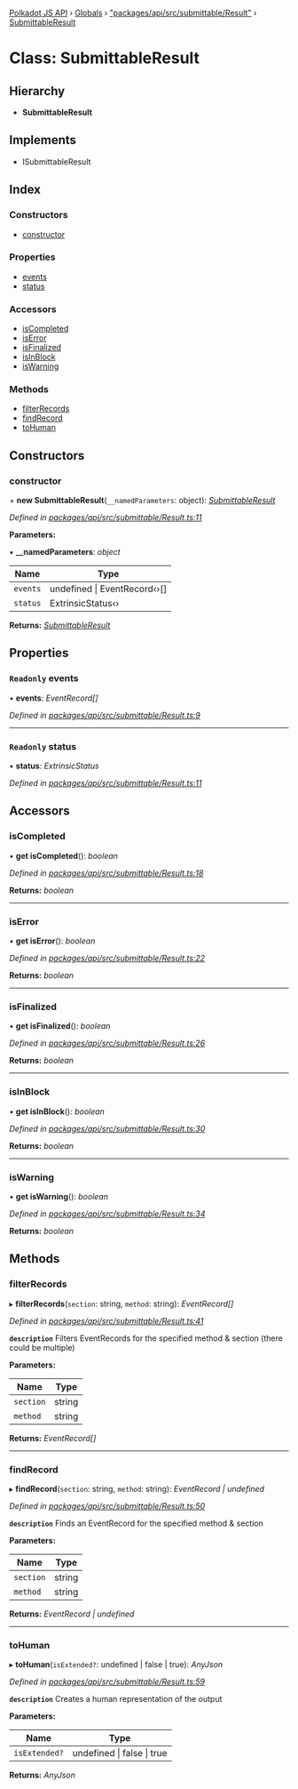 [Polkadot JS API](../README.md) › [Globals](../globals.md) › ["packages/api/src/submittable/Result"](../modules/_packages_api_src_submittable_result_.md) › [SubmittableResult](_packages_api_src_submittable_result_.submittableresult.md)

# Class: SubmittableResult

## Hierarchy

* **SubmittableResult**

## Implements

* ISubmittableResult

## Index

### Constructors

* [constructor](_packages_api_src_submittable_result_.submittableresult.md#constructor)

### Properties

* [events](_packages_api_src_submittable_result_.submittableresult.md#readonly-events)
* [status](_packages_api_src_submittable_result_.submittableresult.md#readonly-status)

### Accessors

* [isCompleted](_packages_api_src_submittable_result_.submittableresult.md#iscompleted)
* [isError](_packages_api_src_submittable_result_.submittableresult.md#iserror)
* [isFinalized](_packages_api_src_submittable_result_.submittableresult.md#isfinalized)
* [isInBlock](_packages_api_src_submittable_result_.submittableresult.md#isinblock)
* [isWarning](_packages_api_src_submittable_result_.submittableresult.md#iswarning)

### Methods

* [filterRecords](_packages_api_src_submittable_result_.submittableresult.md#filterrecords)
* [findRecord](_packages_api_src_submittable_result_.submittableresult.md#findrecord)
* [toHuman](_packages_api_src_submittable_result_.submittableresult.md#tohuman)

## Constructors

###  constructor

\+ **new SubmittableResult**(`__namedParameters`: object): *[SubmittableResult](_packages_api_src_submittable_result_.submittableresult.md)*

*Defined in [packages/api/src/submittable/Result.ts:11](https://github.com/polkadot-js/api/blob/820dd3d0f/packages/api/src/submittable/Result.ts#L11)*

**Parameters:**

▪ **__namedParameters**: *object*

Name | Type |
------ | ------ |
`events` | undefined &#124; EventRecord‹›[] |
`status` | ExtrinsicStatus‹› |

**Returns:** *[SubmittableResult](_packages_api_src_submittable_result_.submittableresult.md)*

## Properties

### `Readonly` events

• **events**: *EventRecord[]*

*Defined in [packages/api/src/submittable/Result.ts:9](https://github.com/polkadot-js/api/blob/820dd3d0f/packages/api/src/submittable/Result.ts#L9)*

___

### `Readonly` status

• **status**: *ExtrinsicStatus*

*Defined in [packages/api/src/submittable/Result.ts:11](https://github.com/polkadot-js/api/blob/820dd3d0f/packages/api/src/submittable/Result.ts#L11)*

## Accessors

###  isCompleted

• **get isCompleted**(): *boolean*

*Defined in [packages/api/src/submittable/Result.ts:18](https://github.com/polkadot-js/api/blob/820dd3d0f/packages/api/src/submittable/Result.ts#L18)*

**Returns:** *boolean*

___

###  isError

• **get isError**(): *boolean*

*Defined in [packages/api/src/submittable/Result.ts:22](https://github.com/polkadot-js/api/blob/820dd3d0f/packages/api/src/submittable/Result.ts#L22)*

**Returns:** *boolean*

___

###  isFinalized

• **get isFinalized**(): *boolean*

*Defined in [packages/api/src/submittable/Result.ts:26](https://github.com/polkadot-js/api/blob/820dd3d0f/packages/api/src/submittable/Result.ts#L26)*

**Returns:** *boolean*

___

###  isInBlock

• **get isInBlock**(): *boolean*

*Defined in [packages/api/src/submittable/Result.ts:30](https://github.com/polkadot-js/api/blob/820dd3d0f/packages/api/src/submittable/Result.ts#L30)*

**Returns:** *boolean*

___

###  isWarning

• **get isWarning**(): *boolean*

*Defined in [packages/api/src/submittable/Result.ts:34](https://github.com/polkadot-js/api/blob/820dd3d0f/packages/api/src/submittable/Result.ts#L34)*

**Returns:** *boolean*

## Methods

###  filterRecords

▸ **filterRecords**(`section`: string, `method`: string): *EventRecord[]*

*Defined in [packages/api/src/submittable/Result.ts:41](https://github.com/polkadot-js/api/blob/820dd3d0f/packages/api/src/submittable/Result.ts#L41)*

**`description`** Filters EventRecords for the specified method & section (there could be multiple)

**Parameters:**

Name | Type |
------ | ------ |
`section` | string |
`method` | string |

**Returns:** *EventRecord[]*

___

###  findRecord

▸ **findRecord**(`section`: string, `method`: string): *EventRecord | undefined*

*Defined in [packages/api/src/submittable/Result.ts:50](https://github.com/polkadot-js/api/blob/820dd3d0f/packages/api/src/submittable/Result.ts#L50)*

**`description`** Finds an EventRecord for the specified method & section

**Parameters:**

Name | Type |
------ | ------ |
`section` | string |
`method` | string |

**Returns:** *EventRecord | undefined*

___

###  toHuman

▸ **toHuman**(`isExtended?`: undefined | false | true): *AnyJson*

*Defined in [packages/api/src/submittable/Result.ts:59](https://github.com/polkadot-js/api/blob/820dd3d0f/packages/api/src/submittable/Result.ts#L59)*

**`description`** Creates a human representation of the output

**Parameters:**

Name | Type |
------ | ------ |
`isExtended?` | undefined &#124; false &#124; true |

**Returns:** *AnyJson*
